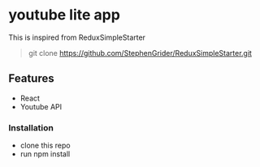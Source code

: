 # youtube lite app

This is inspired from ReduxSimpleStarter
> git clone https://github.com/StephenGrider/ReduxSimpleStarter.git

## Features
* React
* Youtube API

### Installation
* clone this repo
* run npm install